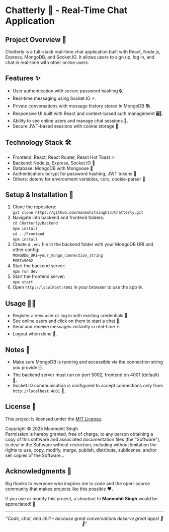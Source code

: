 <!DOCTYPE html>
<html lang="en">
<head>
  <meta charset="UTF-8" />
  <meta name="viewport" content="width=device-width, initial-scale=1" />
</head>
<body>
  <h1>Chatterly 💬 - Real-Time Chat Application</h1>


  <h2>Project Overview 🚀</h2>
  <p>Chatterly is a full-stack real-time chat application built with React, Node.js, Express, MongoDB, and Socket.IO. It allows users to sign up, log in, and chat in real-time with other online users.</p>

  <h2>Features ✨</h2>
  <ul>
    <li>User authentication with secure password hashing 🔒.</li>
    <li>Real-time messaging using Socket.IO ⚡.</li>
    <li>Private conversations with message history stored in MongoDB 📚.</li>
    <li>Responsive UI built with React and context-based auth management 🖥️📱.</li>
    <li>Ability to see online users and manage chat sessions 👥.</li>
    <li>Secure JWT-based sessions with cookie storage 🍪.</li>
  </ul>

  <h2>Technology Stack 🛠️</h2>
  <ul>
    <li>Frontend: React, React Router, React Hot Toast 🔥</li>
    <li>Backend: Node.js, Express, Socket.IO 🔄</li>
    <li>Database: MongoDB with Mongoose 🍃</li>
    <li>Authentication: bcrypt for password hashing, JWT tokens 🔐</li>
    <li>Others: dotenv for environment variables, cors, cookie-parser 🧩</li>
  </ul>

  <h2>Setup & Installation 🧰</h2>
  <ol>
    <li>Clone the repository:<br />
      <code>git clone https://github.com/manmohitsingh23/Chatterly.git</code>
    </li>
    <li>Navigate into backend and frontend folders:<br />
      <code>cd Chatterly/Backend</code><br />
      <code>npm install</code><br />
      <code>cd ../Frontend</code><br />
      <code>npm install</code>
    </li>
    <li>Create a <code>.env</code> file in the backend folder with your MongoDB URI and other config:<br />
      <code>MONGODB_URI=your_mongo_connection_string</code><br />
      <code>PORT=5002</code>
    </li>
    <li>Start the backend server:<br />
      <code>npm run dev</code>
    </li>
    <li>Start the frontend server:<br />
      <code>npm start</code>
    </li>
    <li>Open <code>http://localhost:4001</code> in your browser to use the app 🌐.</li>
  </ol>

  <h2>Usage 🧑‍💻</h2>
  <ul>
    <li>Register a new user or log in with existing credentials 🔑.</li>
    <li>See online users and click on them to start a chat 💬.</li>
    <li>Send and receive messages instantly in real-time ⚡.</li>
    <li>Logout when done 🚪.</li>
  </ul>

  <h2>Notes 📝</h2>
  <ul>
    <li>Make sure MongoDB is running and accessible via the connection string you provide 🗄️.</li>
    <li>The backend server must run on port 5002, frontend on 4001 (default) 🔌.</li>
    <li>Socket.IO communication is configured to accept connections only from <code>http://localhost:4001</code> 🔐.</li>
  </ul>

  <h2>License 📜</h2>
  <p>This project is licensed under the <a href="https://opensource.org/licenses/MIT" target="_blank" rel="noopener noreferrer">MIT License</a>.</p>
  <p>
    Copyright &copy; 2025 Manmohit Singh<br />
    Permission is hereby granted, free of charge, to any person obtaining a copy of this software and associated documentation files (the "Software"), to deal in the Software without restriction, including without limitation the rights to use, copy, modify, merge, publish, distribute, sublicense, and/or sell copies of the Software...
  </p>

  <h2>Acknowledgments 🙏</h2>
  <p>Big thanks to everyone who inspires me to code and the open-source community that makes projects like this possible ❤️.</p>
  <p>If you use or modify this project, a shoutout to <strong>Manmohit Singh</strong> would be appreciated! 🙌</p>

  <hr />
  <p style="text-align:center; font-style: italic;">"Code, chat, and chill – because great conversations deserve great apps! 🎉🚀"</p>
</body>
</html>
